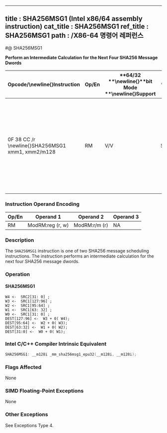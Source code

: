 ----------------------------
title : SHA256MSG1 (Intel x86/64 assembly instruction)
cat_title : SHA256MSG1
ref_title : SHA256MSG1
path : /X86-64 명령어 레퍼런스
----------------------------
#@ SHA256MSG1

**Perform an Intermediate Calculation for the Next Four SHA256 Message Dwords**

|**Opcode/**\newline{}**Instruction**|**Op/En**|**64/32 **\newline{}**bit Mode **\newline{}**Support**|**CPUID **\newline{}**Feature **\newline{}**Flag**|**Description**|
|------------------------------------|---------|------------------------------------------------------|--------------------------------------------------|---------------|
|0F 38 CC /r \newline{}SHA256MSG1 xmm1, xmm2/m128|RM|V/V|SHA|Performs an intermediate calculation for the next four SHA256 message dwords using previous message dwords from xmm1 and xmm2/m128, storing the result in xmm1.|
### Instruction Operand Encoding


|Op/En|Operand 1|Operand 2|Operand 3|
|-----|---------|---------|---------|
|RM|ModRM:reg (r, w)|ModRM:r/m (r)|NA|
### Description


The `SHA256MSG1` instruction is one of two SHA256 message scheduling instructions. The instruction performs an intermediate calculation for the next four SHA256 message dwords.


### Operation
#### SHA256MSG1 
```info-verb
W4 <-  SRC2[31: 0] ; 
W3 <-  SRC1[127:96] ; 
W2 <-  SRC1[95:64] ; 
W1 <-  SRC1[63: 32] ; 
W0 <-  SRC1[31: 0] ; 
DEST[127:96] <-  W3 + 0( W4); 
DEST[95:64] <-  W2 + 0( W3); 
DEST[63:32] <-  W1 + 0( W2); 
DEST[31:0] <-  W0 + 0( W1); 
```

### Intel C/C++ Compiler Intrinsic Equivalent

```cpp
SHA256MSG1: __m128i _mm_sha256msg1_epu32(__m128i, __m128i);
```
### Flags Affected


None

### SIMD Floating-Point Exceptions


None

### Other Exceptions


See Exceptions Type 4.

